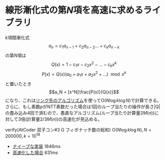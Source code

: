 # 線形漸化式の第$N$項を高速に求めるライブラリ

$k$項間漸化式
$$a_n = c_1a_{n-1}+c_2a_{n-2} \ldots + c_ka_{n-k}$$
の第$N$項は
$$Q(x)=1-c_1x-c_2x^2-\ldots -c_kx^k$$
$$P(x)=Q(x)(a_0+a_1x+a_2x^2+\ldots) \mod x^k$$
と置いたとき
$$a_N = [x^N]\frac{P(x)}{Q(x)}$$
になり、これは[リンク先のアルゴリズム](http://q.c.titech.ac.jp/docs/progs/polynomial_division.html)を使って$\mathrm{O}(N \log k \log N)$で計算できる。
さらに、もし素数$p$がNTT素数だった場合は1回のループ当たりの操作が長さ|Q|の畳み込み4回で済むので、愚直なアルゴリズム(ループ当たり計算量$2M(n)$)に対して3倍(計算量$2/3M(n)$)の高速化が見込める。

verify(AtCoder 双子コン#3 G フィボナッチ数の総和) $\mathrm{O}(N \log k \log N), N=200000,k=10^{18}$
- [ナイーブな実装](https://atcoder.jp/contests/s8pc-3/submissions/15526069) 1846ms
- [高速化した場合](https://atcoder.jp/contests/s8pc-3/submissions/15520531) 631ms
